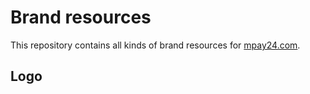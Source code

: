 # Brand resources
This repository contains all kinds of brand resources for [mpay24.com](https://www.mpay24.com/).

## Logo
